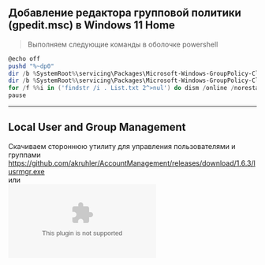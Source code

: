## Добавление редактора групповой политики (gpedit.msc) в Windows 11 Home

>Выполняем следующие команды в оболочке powershell
```powershell
@echo off
pushd "%~dp0"
dir /b %SystemRoot%\servicing\Packages\Microsoft-Windows-GroupPolicy-ClientExtensions-Package~3*.mum >List.txt
dir /b %SystemRoot%\servicing\Packages\Microsoft-Windows-GroupPolicy-ClientTools-Package~3*.mum >>List.txt
for /f %%i in ('findstr /i . List.txt 2^>nul') do dism /online /norestart /add-package:"%SystemRoot%\servicing\Packages\%%i"
pause
```

---
## Local User and Group Management

Скачиваем стороннюю утилиту для управления пользователями и группами  
https://github.com/akruhler/AccountManagement/releases/download/1.6.3/lusrmgr.exe  
или  
 ![Local User and Group Management](../Files/lusrmgr.exe)
